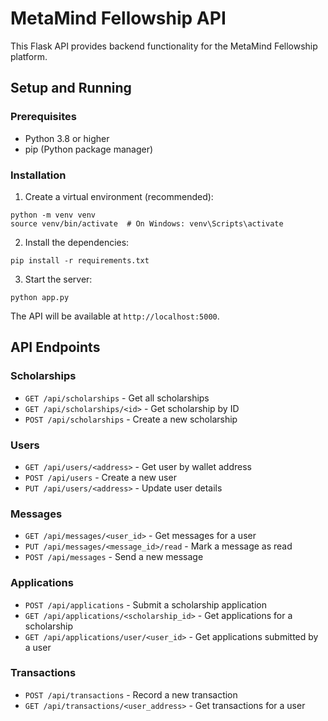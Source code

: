 
# MetaMind Fellowship API

This Flask API provides backend functionality for the MetaMind Fellowship platform.

## Setup and Running

### Prerequisites
- Python 3.8 or higher
- pip (Python package manager)

### Installation

1. Create a virtual environment (recommended):
```
python -m venv venv
source venv/bin/activate  # On Windows: venv\Scripts\activate
```

2. Install the dependencies:
```
pip install -r requirements.txt
```

3. Start the server:
```
python app.py
```

The API will be available at `http://localhost:5000`.

## API Endpoints

### Scholarships
- `GET /api/scholarships` - Get all scholarships
- `GET /api/scholarships/<id>` - Get scholarship by ID
- `POST /api/scholarships` - Create a new scholarship

### Users
- `GET /api/users/<address>` - Get user by wallet address
- `POST /api/users` - Create a new user
- `PUT /api/users/<address>` - Update user details

### Messages
- `GET /api/messages/<user_id>` - Get messages for a user
- `PUT /api/messages/<message_id>/read` - Mark a message as read
- `POST /api/messages` - Send a new message

### Applications
- `POST /api/applications` - Submit a scholarship application
- `GET /api/applications/<scholarship_id>` - Get applications for a scholarship
- `GET /api/applications/user/<user_id>` - Get applications submitted by a user

### Transactions
- `POST /api/transactions` - Record a new transaction
- `GET /api/transactions/<user_address>` - Get transactions for a user

